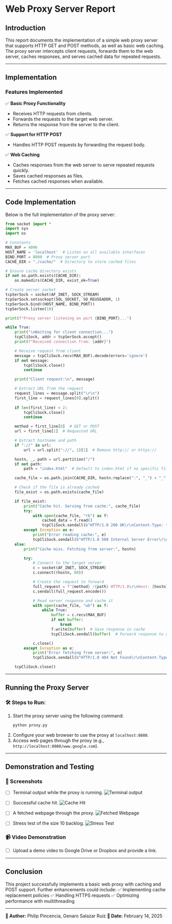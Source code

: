 # Web Proxy Server Report

## Introduction
This report documents the implementation of a simple web proxy server that supports HTTP GET and POST methods, as well as basic web caching. The proxy server intercepts client requests, forwards them to the web server, caches responses, and serves cached data for repeated requests.

---

## Implementation

### Features Implemented
✅ **Basic Proxy Functionality**
   - Receives HTTP requests from clients.
   - Forwards the requests to the target web server.
   - Returns the response from the server to the client.

✅ **Support for HTTP POST**
   - Handles HTTP POST requests by forwarding the request body.

✅ **Web Caching**
   - Caches responses from the web server to serve repeated requests quickly.
   - Saves cached responses as files.
   - Fetches cached responses when available.

---

## Code Implementation
Below is the full implementation of the proxy server:

```python
from socket import *
import sys
import os

# Constants
MAX_BUF = 4096
HOST_NAME = 'localhost'  # Listen on all available interfaces
BIND_PORT = 8080  # Proxy server port
CACHE_DIR = "./cache/"  # Directory to store cached files

# Ensure cache directory exists
if not os.path.exists(CACHE_DIR):
    os.makedirs(CACHE_DIR, exist_ok=True)

# Create server socket
tcpSerSock = socket(AF_INET, SOCK_STREAM)
tcpSerSock.setsockopt(SOL_SOCKET, SO_REUSEADDR, 1)
tcpSerSock.bind((HOST_NAME, BIND_PORT))
tcpSerSock.listen(10)

print(f"Proxy server listening on port {BIND_PORT}...")

while True:
    print("\nWaiting for client connection...")
    tcpCliSock, addr = tcpSerSock.accept()
    print(f"Received connection from: {addr}")

    # Receive request from client
    message = tcpCliSock.recv(MAX_BUF).decode(errors='ignore')
    if not message:
        tcpCliSock.close()
        continue

    print("Client request:\n", message)

    # Extract URL from the request
    request_lines = message.split("\r\n")
    first_line = request_lines[0].split()
    
    if len(first_line) < 2:
        tcpCliSock.close()
        continue

    method = first_line[0]  # GET or POST
    url = first_line[1]  # Requested URL

    # Extract hostname and path
    if "://" in url:
        url = url.split("://", 1)[1]  # Remove http:// or https://

    hostn, _, path = url.partition("/")
    if not path:
        path = "index.html"  # Default to index.html if no specific file requested

    cache_file = os.path.join(CACHE_DIR, hostn.replace(":", "_") + "_" + path.replace("/", "_"))

    # Check if the file is already cached
    file_exist = os.path.exists(cache_file)

    if file_exist:
        print("Cache hit. Serving from cache:", cache_file)
        try:
            with open(cache_file, "rb") as f:
                cached_data = f.read()
                tcpCliSock.sendall(b"HTTP/1.0 200 OK\r\nContent-Type: text/html\r\n\r\n" + cached_data)
        except Exception as e:
            print("Error reading cache:", e)
            tcpCliSock.sendall(b"HTTP/1.0 500 Internal Server Error\r\nContent-Type: text/html\r\n\r\n")
    else:
        print("Cache miss. Fetching from server:", hostn)

        try:
            # Connect to the target server
            c = socket(AF_INET, SOCK_STREAM)
            c.connect((hostn, 80))

            # Create the request to forward
            full_request = f"{method} /{path} HTTP/1.0\r\nHost: {hostn}\r\n\r\n"
            c.sendall(full_request.encode())

            # Read server response and cache it
            with open(cache_file, "wb") as f:
                while True:
                    buffer = c.recv(MAX_BUF)
                    if not buffer:
                        break
                    f.write(buffer)  # Save response in cache
                    tcpCliSock.sendall(buffer)  # Forward response to client

            c.close()
        except Exception as e:
            print("Error fetching from server:", e)
            tcpCliSock.sendall(b"HTTP/1.0 404 Not Found\r\nContent-Type: text/html\r\n\r\n<html><body><h1>404 Not Found</h1></body></html>\r\n")

    tcpCliSock.close()
```

---

## Running the Proxy Server
### 🛠️ Steps to Run:
1. Start the proxy server using the following command:
   ```bash
   python proxy.py
   ```
2. Configure your web browser to use the proxy at `localhost:8080`.
3. Access web pages through the proxy (e.g., `http://localhost:8080/www.google.com`).

---

## Demonstration and Testing
### 📸 Screenshots
- [ ] Terminal output while the proxy is running.
 ![Terminal output](proxy_images/proxy_running.png)
      
- [ ] Successful cache hit.
 ![Cache Hit](proxy_images/cache_hir.png)
      
- [ ] A fetched webpage through the proxy.
 ![Fetched Webpage](proxy_images/google_get.png)

- [ ] Stress test of the size 10 backlog.
![Stress Test](proxy_images/tcp_stress.png)


### 📹 Video Demonstration
- [ ] Upload a demo video to Google Drive or Dropbox and provide a link.

---

## Conclusion
This project successfully implements a basic web proxy with caching and POST support. Further enhancements could include:
✅ Implementing cache replacement policies
✅ Handling HTTPS requests
✅ Optimizing performance with multithreading

---

**📌 Author:** Philip Pincencia, Genaro Salazar Ruiz
**📅 Date:** February 14, 2025


